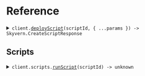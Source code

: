 # Reference
<details><summary><code>client.<a href="/src/Client.ts">deployScript</a>(scriptId, { ...params }) -> Skyvern.CreateScriptResponse</code></summary>
<dl>
<dd>

#### 📝 Description

<dl>
<dd>

<dl>
<dd>

Deploy a script with updated files, creating a new version
</dd>
</dl>
</dd>
</dl>

#### 🔌 Usage

<dl>
<dd>

<dl>
<dd>

```typescript
await client.deployScript("s_abc123", {
    files: [{
            path: "src/main.py",
            content: "content"
        }]
});

```
</dd>
</dl>
</dd>
</dl>

#### ⚙️ Parameters

<dl>
<dd>

<dl>
<dd>

**scriptId:** `string` — The unique identifier of the script
    
</dd>
</dl>

<dl>
<dd>

**request:** `Skyvern.DeployScriptRequest` 
    
</dd>
</dl>

<dl>
<dd>

**requestOptions:** `SkyvernClient.RequestOptions` 
    
</dd>
</dl>
</dd>
</dl>


</dd>
</dl>
</details>

## 
## Scripts
<details><summary><code>client.scripts.<a href="/src/api/resources/scripts/client/Client.ts">runScript</a>(scriptId) -> unknown</code></summary>
<dl>
<dd>

#### 📝 Description

<dl>
<dd>

<dl>
<dd>

Run a script
</dd>
</dl>
</dd>
</dl>

#### 🔌 Usage

<dl>
<dd>

<dl>
<dd>

```typescript
await client.scripts.runScript("s_abc123");

```
</dd>
</dl>
</dd>
</dl>

#### ⚙️ Parameters

<dl>
<dd>

<dl>
<dd>

**scriptId:** `string` — The unique identifier of the script
    
</dd>
</dl>

<dl>
<dd>

**requestOptions:** `Scripts.RequestOptions` 
    
</dd>
</dl>
</dd>
</dl>


</dd>
</dl>
</details>
